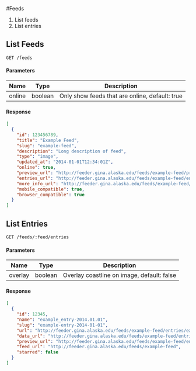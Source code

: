 #Feeds

1. List feeds
2. List entries

## List Feeds

```
GET /feeds
```

#### Parameters
| Name | Type | Description |
| ---- |:----:| ----------- |
| online | boolean| Only show feeds that are online, default: true |


#### Response
```json
[
  {
    "id": 123456789,
    "title": "Example Feed",
    "slug": "example-feed",
    "description": "Long description of feed",
    "type": "image",
    "updated_at": "2014-01-01T12:34:01Z",
    "online": true,
    "preview_url": "http://feeder.gina.alaska.edu/feeds/example-feed/preview.jpg",
    "entries_url": "http://feeder.gina.alaska.edu/feeds/example-feed/entries",
    "more_info_url": "http://feeder.gina.alaska.edu/feeds/example-feed/more_info",
    "mobile_compatible": true,
    "browser_compatible": true
  }
]

```

## List Entries

```
GET /feeds/:feed/entries
```

#### Parameters

| Name | Type | Description |
| ---- |:----:| ----------- |
| overlay | boolean | Overlay coastline on image, default: false |

#### Response

```json
[
  {
    "id": 12345,
    "name": "example_entry-2014.01.01",
    "slug": "example-entry-2014-01-01",
    "url": "http://feeder.gina.alaska.edu/feeds/example-feed/entries/example-entry-2014-01-01",
    "data_url": "http://feeder.gina.alaska.edu/feeds/example-feed/entries/example-entry-2014-01-01.jpg",
    "preview_url": "http://feeder.gina.alaska.edu/feeds/example-feed/entries/example-entry-2014-01-01/preview.jpg",
    "feed_url": "http://feeder.gina.alaska.edu/feeds/example-feed",
    "starred": false
  }
]
```
